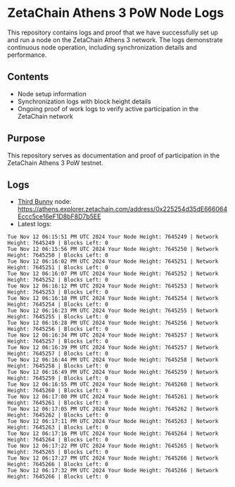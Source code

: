 # ZetaChain Athens 3 PoW Node Logs
This repository contains logs and proof that we have successfully set up and run a node on the ZetaChain Athens 3 network. The logs demonstrate continuous node operation, including synchronization details and performance.

## Contents
- Node setup information
- Synchronization logs with block height details
- Ongoing proof of work logs to verify active participation in the ZetaChain network

## Purpose
This repository serves as documentation and proof of participation in the ZetaChain Athens 3 PoW testnet.

## Logs

- [Third Bunny](https://thirdbunny.xyz/) node: https://athens.explorer.zetachain.com/address/0x225254d35dE666064Eccc5ce16eF1D8bF8D7b5EE
- Latest logs:
```
Tue Nov 12 06:15:51 PM UTC 2024 Your Node Height: 7645249 | Network Height: 7645249 | Blocks Left: 0
Tue Nov 12 06:15:56 PM UTC 2024 Your Node Height: 7645250 | Network Height: 7645250 | Blocks Left: 0
Tue Nov 12 06:16:02 PM UTC 2024 Your Node Height: 7645251 | Network Height: 7645251 | Blocks Left: 0
Tue Nov 12 06:16:07 PM UTC 2024 Your Node Height: 7645252 | Network Height: 7645252 | Blocks Left: 0
Tue Nov 12 06:16:12 PM UTC 2024 Your Node Height: 7645253 | Network Height: 7645253 | Blocks Left: 0
Tue Nov 12 06:16:18 PM UTC 2024 Your Node Height: 7645254 | Network Height: 7645254 | Blocks Left: 0
Tue Nov 12 06:16:23 PM UTC 2024 Your Node Height: 7645255 | Network Height: 7645255 | Blocks Left: 0
Tue Nov 12 06:16:28 PM UTC 2024 Your Node Height: 7645256 | Network Height: 7645256 | Blocks Left: 0
Tue Nov 12 06:16:34 PM UTC 2024 Your Node Height: 7645257 | Network Height: 7645257 | Blocks Left: 0
Tue Nov 12 06:16:39 PM UTC 2024 Your Node Height: 7645257 | Network Height: 7645257 | Blocks Left: 0
Tue Nov 12 06:16:44 PM UTC 2024 Your Node Height: 7645258 | Network Height: 7645258 | Blocks Left: 0
Tue Nov 12 06:16:49 PM UTC 2024 Your Node Height: 7645259 | Network Height: 7645259 | Blocks Left: 0
Tue Nov 12 06:16:55 PM UTC 2024 Your Node Height: 7645260 | Network Height: 7645260 | Blocks Left: 0
Tue Nov 12 06:17:00 PM UTC 2024 Your Node Height: 7645261 | Network Height: 7645261 | Blocks Left: 0
Tue Nov 12 06:17:05 PM UTC 2024 Your Node Height: 7645262 | Network Height: 7645262 | Blocks Left: 0
Tue Nov 12 06:17:11 PM UTC 2024 Your Node Height: 7645263 | Network Height: 7645263 | Blocks Left: 0
Tue Nov 12 06:17:16 PM UTC 2024 Your Node Height: 7645264 | Network Height: 7645264 | Blocks Left: 0
Tue Nov 12 06:17:22 PM UTC 2024 Your Node Height: 7645265 | Network Height: 7645265 | Blocks Left: 0
Tue Nov 12 06:17:27 PM UTC 2024 Your Node Height: 7645266 | Network Height: 7645266 | Blocks Left: 0
Tue Nov 12 06:17:32 PM UTC 2024 Your Node Height: 7645266 | Network Height: 7645266 | Blocks Left: 0
```
